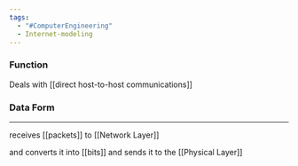 ```yaml
---
tags:
  - "#ComputerEngineering"
  - Internet-modeling
---
```



### Function
Deals with [[direct host-to-host communications]]

### Data Form
---
receives [[packets]] to [[Network Layer]]

and converts it into [[bits]] and sends it to the [[Physical Layer]]

